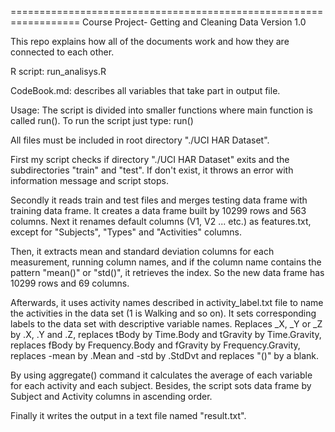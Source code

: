 ==================================================================
Course Project- Getting and Cleaning Data
Version 1.0

This repo explains how all of the documents work and how they are connected to each other.

R script: run_analisys.R

CodeBook.md: describes all variables that take part in output file. 


Usage: The script is divided into smaller functions where main function is called run().
To run the script just type: run()


All files must be included in root directory "./UCI HAR Dataset".

First my script checks if directory "./UCI HAR Dataset" exits and the subdirectories "train" and "test". If don't exist, it throws an error with information message and script stops.


Secondly it reads train and test files and merges testing data frame with training data frame. It creates a data frame built by 10299 rows and 563 columns. Next it renames default columns (V1, V2 ... etc.) as features.txt, except for "Subjects", "Types" and "Activities" columns.

Then, it extracts mean and standard deviation columns for each measurement, running column names, and if the column name contains the pattern "mean()" or "std()", it retrieves the index. So the new data frame has 10299 rows and 69 columns. 

Afterwards, it uses activity names described in activity_label.txt file to name the activities in the data set (1 is Walking and so on). It sets corresponding labels to the data set with descriptive variable names. Replaces _X, _Y or _Z by .X, .Y and .Z, replaces tBody by Time.Body and tGravity by Time.Gravity, replaces fBody by Frequency.Body and fGravity by Frequency.Gravity, replaces -mean by .Mean and -std by .StdDvt and replaces "()" by a blank.


By using aggregate() command it calculates the average of each variable for each activity and each subject. Besides, the script sots data frame by Subject and Activity columns in ascending order.


Finally it writes the output in a text file named "result.txt".
